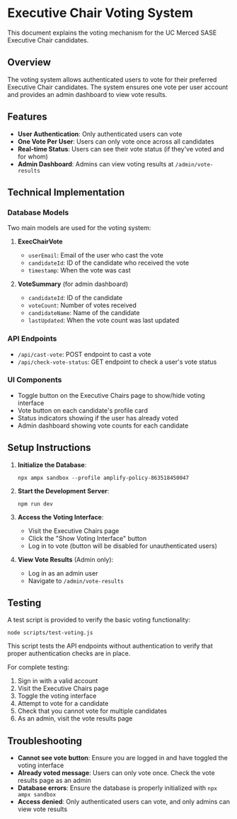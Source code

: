 # Executive Chair Voting System

This document explains the voting mechanism for the UC Merced SASE Executive Chair candidates.

## Overview

The voting system allows authenticated users to vote for their preferred Executive Chair candidates. The system ensures one vote per user account and provides an admin dashboard to view vote results.

## Features

- **User Authentication**: Only authenticated users can vote
- **One Vote Per User**: Users can only vote once across all candidates
- **Real-time Status**: Users can see their vote status (if they've voted and for whom)
- **Admin Dashboard**: Admins can view voting results at `/admin/vote-results`

## Technical Implementation

### Database Models

Two main models are used for the voting system:

1. **ExecChairVote**
   - `userEmail`: Email of the user who cast the vote
   - `candidateId`: ID of the candidate who received the vote
   - `timestamp`: When the vote was cast

2. **VoteSummary** (for admin dashboard)
   - `candidateId`: ID of the candidate
   - `voteCount`: Number of votes received
   - `candidateName`: Name of the candidate
   - `lastUpdated`: When the vote count was last updated

### API Endpoints

- `/api/cast-vote`: POST endpoint to cast a vote
- `/api/check-vote-status`: GET endpoint to check a user's vote status

### UI Components

- Toggle button on the Executive Chairs page to show/hide voting interface
- Vote button on each candidate's profile card
- Status indicators showing if the user has already voted
- Admin dashboard showing vote counts for each candidate

## Setup Instructions

1. **Initialize the Database**:
   ```
   npx ampx sandbox --profile amplify-policy-863518450047
   ```

2. **Start the Development Server**:
   ```
   npm run dev
   ```

3. **Access the Voting Interface**:
   - Visit the Executive Chairs page
   - Click the "Show Voting Interface" button
   - Log in to vote (button will be disabled for unauthenticated users)

4. **View Vote Results** (Admin only):
   - Log in as an admin user
   - Navigate to `/admin/vote-results`

## Testing

A test script is provided to verify the basic voting functionality:

```
node scripts/test-voting.js
```

This script tests the API endpoints without authentication to verify that proper authentication checks are in place.

For complete testing:
1. Sign in with a valid account
2. Visit the Executive Chairs page
3. Toggle the voting interface
4. Attempt to vote for a candidate
5. Check that you cannot vote for multiple candidates
6. As an admin, visit the vote results page

## Troubleshooting

- **Cannot see vote button**: Ensure you are logged in and have toggled the voting interface
- **Already voted message**: Users can only vote once. Check the vote results page as an admin
- **Database errors**: Ensure the database is properly initialized with `npx ampx sandbox`
- **Access denied**: Only authenticated users can vote, and only admins can view vote results